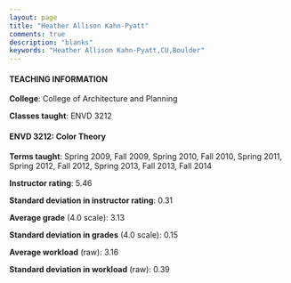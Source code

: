 ```yaml
---
layout: page
title: "Heather Allison Kahn-Pyatt" 
comments: true
description: "blanks"
keywords: "Heather Allison Kahn-Pyatt,CU,Boulder"
---
```

<head>
<script src="https://ajax.googleapis.com/ajax/libs/jquery/2.1.3/jquery.min.js"></script>
<script src="https://dl.dropboxusercontent.com/s/pc42nxpaw1ea4o9/highcharts.js?dl=0"></script>
<!-- <script src="../assets/js/highcharts.js"></script> -->
<style type="text/css">@font-face {
	font-family: "Bebas Neue";
	src: url(https://www.filehosting.org/file/details/544349/BebasNeue Regular.otf) format("opentype");
	}
	h1.Bebas { 
		font-family: "Bebas Neue", Verdana, Tahoma;
	}
</style>
</head>
	   
#### TEACHING INFORMATION

**College**: College of Architecture and Planning

**Classes taught**: ENVD 3212

#### ENVD 3212: Color Theory

**Terms taught**: Spring 2009, Fall 2009, Spring 2010, Fall 2010, Spring 2011, Spring 2012, Fall 2012, Spring 2013, Fall 2013, Fall 2014

**Instructor rating**: 5.46

**Standard deviation in instructor rating**: 0.31

**Average grade** (4.0 scale): 3.13

**Standard deviation in grades** (4.0 scale): 0.15

**Average workload** (raw): 3.16

**Standard deviation in workload** (raw): 0.39

